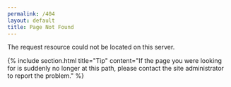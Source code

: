```yaml
---
permalink: /404
layout: default
title: Page Not Found
---
```


The request resource could not be located on this server.

{% include section.html title="Tip" content="If the page you were looking for
is suddenly no longer at this path, please contact the site administrator to
report the problem." %}
